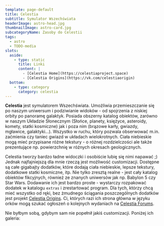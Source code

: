 ```yaml
---
template: page-default
title: Celestia
subtitle: Symulator Wszechświata
headerImage: astro-head.jpg
thumbnailImage: astro-card.jpg
subcategoryName: Zasoby do Celestii
tags:
  - astro
  - TODO-media
slots:
  aside:
    - type: static
      title: Linki
      content: |
        - [Celestia Home](https://celestiaproject.space)
        - [Celestia Origins](https://vk.com/celestiaorigin)
  bottom:
    - type: category
      category: celestia
---
```

**Celestia** jest symulatorem Wszechświata. Umożliwia przemieszczanie się po naszym uniwersum i podziwianie widoków - od spojrzenia z niskiej orbity po panoramę galaktyk. Posiada obszerny katalog obiektów, zarówno w naszym Układzie Słonecznym (Słońce, planety, księżyce, asteroidy, komety, statki kosmiczne) jak i poza nim (brązowe karły, gwiazdy, mgławice, galaktyki...). Wszystko w ruchu, który pozwala obserwować m.in. zaćmienia czy taniec gwiazd w układach wielokrotnych. Ciała niebieskie mogą mieć przypisane różne tekstury - o różnej rozdzielczości ale także prezentujące np. powierzchnię w różnych okresach geologicznych.

Celestia tworzy bardzo ładne widoczki i osobiście lubię się nimi napawać ;) Jednak najfajniejszą dla mnie rzeczą jest możliwość customizacji. Dostępne są całe gigabajty dodatków, które dodają ciała niebieskie, lepsze tekstury, dodatkowe statki kosmiczne, itp. Nie tylko zresztą realne - jest cały katalog obiektów fikcyjnych, również ze znanych uniwersów jak np. Babylon 5 czy Star Wars. Dodawanie ich jest bardzo proste  - wystarczy rozpakować dodatek w katalogu `extras` i zrestartować program. Dla tych, którzy chcą mieć wszystko od ręki, bez żmudnego ściągania poszczególnych dodatków jest projekt [Celestia Origins](https://vk.com/celestiaorigin). Ci, których razi ich strona główna w języku orków mogą szukać ogłoszeń o kolejnych wydaniach na [Celestia Forums](https://celestiaproject.space/forum/viewforum.php?f=23).

Nie byłbym sobą, gdybym sam nie popełnił jakiś customizacji. Poniżej ich galeria: